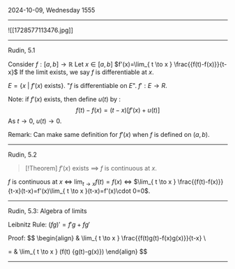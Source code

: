 2024-10-09, Wednesday
1555

---

![[1728577113476.jpg]]

---

Rudin, 5.1

Consider $f: [a, b]\to \mathbb{R}$
Let $x\in[a, b]$
$f'(x)=\lim_{ t \to x } \frac{{f(t)-f(x)}}{t-x}$
If the limit exists, we say $f$ is differentiable at $x$.

$E=\{ x\ | \ f'(x) \text{ exists} \}$. "$f$ is differentiable on $E$". $f':E\to R$.

Note: if $f'(x)$ exists, then define $u(t)$ by :
$$
{f(t)-f(x)}=(t-x)[f'(x)+u(t)]
$$
As $t\to 0$, $u(t)\to 0$.

Remark: Can make same definition for $f'(x)$ when $f$ is defined on $(a, b)$.

---

Rudin, 5.2

>[!Theorem]
>$f'(x)$ exists $\implies$ $f$ is continuous at $x$.

$f$ is continuous at $x$ $\iff$ $\lim_{ t \to x }f(t)=f(x)$ $\iff$ $\lim_{ t \to x } \frac{{f(t)-f(x)}}{t-x}(t-x)=f'(x)\lim_{ t \to x }(t-x)=f'(x)\cdot 0=0$.

---

Rudin, 5.3: Algebra of limits

Leibnitz Rule: $(fg)'=f'g+fg'$

Proof:
$$
\begin{align}
 & \lim_{ t \to x } \frac{{f(t)g(t)-f(x)g(x)}}{t-x} \\

= & \lim_{ t \to x } (f(t) {g(t)-g(x)})
\end{align}
$$



---


